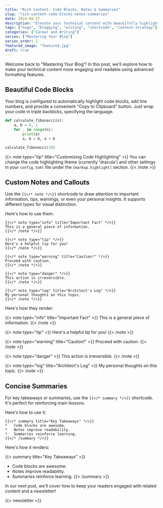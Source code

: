 ```yaml
---
title: "Rich Content: Code Blocks, Notes & Summaries"
slug: "rich-content-code-blocks-notes-summaries"
date: 2024-09-27
description: "Elevate your technical content with beautifully highlighted code, custom notes, and concise summaries."
tags: ["hugo", "blogging", "writing", "shortcode", "content-strategy"]
categories: ["Career and Writing"]
series: ["Mastering Your Blog"]
series_order: 2
featured_image: "featured.jpg"
draft: true
---
```


Welcome back to "Mastering Your Blog"! In this post, we'll explore how to make your technical content more engaging and readable using advanced formatting features.

## Beautiful Code Blocks

Your blog is configured to automatically highlight code blocks, add line numbers, and provide a convenient "Copy to Clipboard" button. Just wrap your code in triple backticks, specifying the language.

```python
def calculate_fibonacci(n):
    a, b = 0, 1
    for _ in range(n):
        print(a)
        a, b = b, a + b

calculate_fibonacci(10)
```

{{< note type="tip" title="Customizing Code Highlighting" >}}
You can change the code highlighting theme (currently 'dracula') and other settings in your `config.toml` file under the `[markup.highlight]` section.
{{< /note >}}

## Custom Notes and Callouts

Use the `{{</* note */>}}` shortcode to draw attention to important information, tips, warnings, or even your personal insights. It supports different types for visual distinction.

Here's how to use them:

```
{{</* note type="info" title="Important Fact" */>}}
This is a general piece of information.
{{</* /note */>}}
```

```
{{</* note type="tip" */>}}
Here's a helpful tip for you!
{{</* /note */>}}
```

```
{{</* note type="warning" title="Caution!" */>}}
Proceed with caution.
{{</* /note */>}}
```

```
{{</* note type="danger" */>}}
This action is irreversible.
{{</* /note */>}}
```

```
{{</* note type="log" title="Architect's Log" */>}}
My personal thoughts on this topic.
{{</* /note */>}}
```

Here's how they render:

{{< note type="info" title="Important Fact" >}}
This is a general piece of information.
{{< /note >}}

{{< note type="tip" >}}
Here's a helpful tip for you!
{{< /note >}}

{{< note type="warning" title="Caution!" >}}
Proceed with caution.
{{< /note >}}

{{< note type="danger" >}}
This action is irreversible.
{{< /note >}}

{{< note type="log" title="Architect's Log" >}}
My personal thoughts on this topic.
{{< /note >}}

## Concise Summaries

For key takeaways or summaries, use the `{{</* summary */>}}` shortcode. It's perfect for reinforcing main lessons.

Here's how to use it:

```
{{</* summary title="Key Takeaways" */>}}
*   Code blocks are awesome.
*   Notes improve readability.
*   Summaries reinforce learning.
{{</* /summary */>}}
```

Here's how it renders:

{{< summary title="Key Takeaways" >}}

* Code blocks are awesome.
* Notes improve readability.
* Summaries reinforce learning.
{{< /summary >}}

In our next post, we'll cover how to keep your readers engaged with related content and a newsletter!

{{< newsletter >}}
